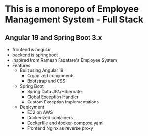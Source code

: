 # This is a monorepo of Employee Management System - Full Stack

## Angular 19 and Spring Boot 3.x

- frontend is angular
- backend is springboot
- inspired from Ramesh Fadatare's Employee System
- Features
  - Built using Angular 19
    - Organized components
    - Bootstrap and CSS
  - Spring Boot
    - Spring Data JPA/Hibernate
    - Global Exception Handler
    - Custom Exception Implementations
  - Deployment
    - EC2 on AWS
    - Dockerized containers
    - Dockerfile and docker-compose.yaml
    - Frontend Nginx as reverse proxy
